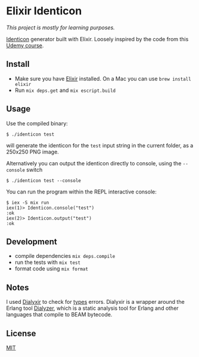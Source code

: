 # Elixir Identicon

_This project is mostly for learning purposes._

[Identicon](https://en.wikipedia.org/wiki/Identicon) generator built with Elixir. Loosely inspired by the code from this [Udemy course](https://www.udemy.com/course/the-complete-elixir-and-phoenix-bootcamp-and-tutorial).

## Install

- Make sure you have [Elixir](https://elixir-lang.org/) installed. On a Mac you can use `brew install elixir`
- Run `mix deps.get` and `mix escript.build`

## Usage

Use the compiled binary:

```
$ ./identicon test
```

will generate the identicon for the `test` input string in the current folder, as a 250x250 PNG image.

Alternatively you can output the identicon directly to console, using the `--console` switch

```
$ ./identicon test --console
```

You can run the program within the REPL interactive console:

```
$ iex -S mix run
iex(1)> Identicon.console("test")
:ok
iex(2)> Identicon.output("test")
:ok
```

## Development

- compile dependencies `mix deps.compile`
- run the tests with `mix test`
- format code using `mix format`

## Notes

I used [Dialyxir](https://github.com/jeremyjh/dialyxir) to check for [types](https://hexdocs.pm/elixir/typespecs.html) errors. Dialyxir is a wrapper around the Erlang tool [Dialyzer](http://erlang.org/doc/man/dialyzer.html), which is a static analysis tool for Erlang and other languages that compile to BEAM bytecode.

## License

[MIT](LICENSE.md)